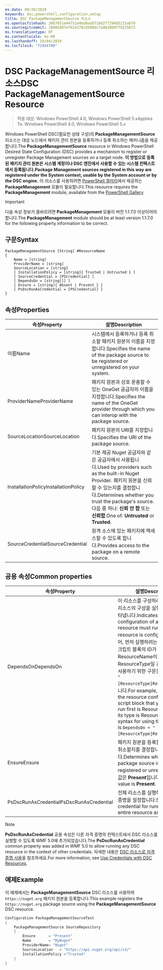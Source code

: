```yaml
---
ms.date: 09/20/2019
keywords: dsc,powershell,configuration,setup
title: DSC PackageManagementSource 리소스
ms.openlocfilehash: 20b7851e44751d4bd0add718d2f7294d5215ab70
ms.sourcegitcommit: 18985d07ef024378c8590dc7a983099ff9225672
ms.translationtype: HT
ms.contentlocale: ko-KR
ms.lasthandoff: 10/04/2019
ms.locfileid: "71954790"
---
```

# <a name="dsc-packagemanagementsource-resource"></a><span data-ttu-id="1a725-103">DSC PackageManagementSource 리소스</span><span class="sxs-lookup"><span data-stu-id="1a725-103">DSC PackageManagementSource Resource</span></span>

> <span data-ttu-id="1a725-104">적용 대상: Windows PowerShell 4.0, Windows PowerShell 5.x</span><span class="sxs-lookup"><span data-stu-id="1a725-104">Applies To: Windows PowerShell 4.0, Windows PowerShell 5.x</span></span>

<span data-ttu-id="1a725-105">Windows PowerShell DSC(필요한 상태 구성)의 **PackageManagementSource** 리소스는 대상 노드에서 패키지 관리 원본을 등록하거나 등록 취소하는 메커니즘을 제공합니다.</span><span class="sxs-lookup"><span data-stu-id="1a725-105">The **PackageManagementSource** resource in Windows PowerShell Desired State Configuration (DSC) provides a mechanism to register or unregister Package Management sources on a target node.</span></span>
<span data-ttu-id="1a725-106">**이 방법으로 등록된 패키지 관리 원본은 시스템 계정이나 DSC 엔진에서 사용할 수 있는 시스템 컨텍스트에서 등록됩니다.**</span><span class="sxs-lookup"><span data-stu-id="1a725-106">**Package Management sources registered in this way are registered under the System context, usable by the System account or by the DSC engine.**</span></span> <span data-ttu-id="1a725-107">이 리소스를 사용하려면 [PowerShell 갤러리](https://PowerShellGallery.com)에서 제공하는 **PackageManagement** 모듈이 필요합니다.</span><span class="sxs-lookup"><span data-stu-id="1a725-107">This resource requires the **PackageManagement** module, available from the [PowerShell Gallery](https://PowerShellGallery.com).</span></span>

> [!IMPORTANT]
> <span data-ttu-id="1a725-108">다음 속성 정보가 올바르려면 **PackageManagement** 모듈이 버전 1.1.7.0 이상이어야 합니다.</span><span class="sxs-lookup"><span data-stu-id="1a725-108">The **PackageManagement** module should be at least version 1.1.7.0 for the following property information to be correct.</span></span>

## <a name="syntax"></a><span data-ttu-id="1a725-109">구문</span><span class="sxs-lookup"><span data-stu-id="1a725-109">Syntax</span></span>

```Syntax
PackageManagementSource [String] #ResourceName
{
    Name = [string]
    ProviderName = [string]
    SourceLocation = [string]
    [ InstallationPolicy = [string]{ Trusted | Untrusted } ]
    [ SourceCredential = [PSCredential] ]
    [ DependsOn = [string[]] ]
    [ Ensure = [string]{ Absent | Present } ]
    [ PsDscRunAsCredential = [PSCredential] ]
}
```

## <a name="properties"></a><span data-ttu-id="1a725-110">속성</span><span class="sxs-lookup"><span data-stu-id="1a725-110">Properties</span></span>

|<span data-ttu-id="1a725-111">속성</span><span class="sxs-lookup"><span data-stu-id="1a725-111">Property</span></span> |<span data-ttu-id="1a725-112">설명</span><span class="sxs-lookup"><span data-stu-id="1a725-112">Description</span></span> |
|---|---|
|<span data-ttu-id="1a725-113">이름</span><span class="sxs-lookup"><span data-stu-id="1a725-113">Name</span></span> |<span data-ttu-id="1a725-114">시스템에서 등록하거나 등록 취소할 패키지 원본의 이름을 지정합니다.</span><span class="sxs-lookup"><span data-stu-id="1a725-114">Specifies the name of the package source to be registered or unregistered on your system.</span></span> |
|<span data-ttu-id="1a725-115">ProviderName</span><span class="sxs-lookup"><span data-stu-id="1a725-115">ProviderName</span></span> |<span data-ttu-id="1a725-116">패키지 원본과 상호 운용할 수 있는 OneGet 공급자의 이름을 지정합니다.</span><span class="sxs-lookup"><span data-stu-id="1a725-116">Specifies the name of the OneGet provider through which you can interop with the package source.</span></span> |
|<span data-ttu-id="1a725-117">SourceLocation</span><span class="sxs-lookup"><span data-stu-id="1a725-117">SourceLocation</span></span> |<span data-ttu-id="1a725-118">패키지 원본의 URI를 지정합니다.</span><span class="sxs-lookup"><span data-stu-id="1a725-118">Specifies the URI of the package source.</span></span> |
|<span data-ttu-id="1a725-119">InstallationPolicy</span><span class="sxs-lookup"><span data-stu-id="1a725-119">InstallationPolicy</span></span> |<span data-ttu-id="1a725-120">기본 제공 Nuget 공급자와 같은 공급자에서 사용됩니다.</span><span class="sxs-lookup"><span data-stu-id="1a725-120">Used by providers such as the built-in Nuget Provider.</span></span> <span data-ttu-id="1a725-121">패키지 원본을 신뢰할 수 있는지를 결정합니다.</span><span class="sxs-lookup"><span data-stu-id="1a725-121">Determines whether you trust the package's source.</span></span> <span data-ttu-id="1a725-122">다음 중 하나: **신뢰 안 함** 또는 **신뢰함**.</span><span class="sxs-lookup"><span data-stu-id="1a725-122">One of: **Untrusted** or **Trusted**.</span></span> |
|<span data-ttu-id="1a725-123">SourceCredential</span><span class="sxs-lookup"><span data-stu-id="1a725-123">SourceCredential</span></span> |<span data-ttu-id="1a725-124">원격 소스에 있는 패키지에 액세스할 수 있도록 합니다.</span><span class="sxs-lookup"><span data-stu-id="1a725-124">Provides access to the package on a remote source.</span></span> |

## <a name="common-properties"></a><span data-ttu-id="1a725-125">공용 속성</span><span class="sxs-lookup"><span data-stu-id="1a725-125">Common properties</span></span>

|<span data-ttu-id="1a725-126">속성</span><span class="sxs-lookup"><span data-stu-id="1a725-126">Property</span></span> |<span data-ttu-id="1a725-127">설명</span><span class="sxs-lookup"><span data-stu-id="1a725-127">Description</span></span> |
|---|---|
|<span data-ttu-id="1a725-128">DependsOn</span><span class="sxs-lookup"><span data-stu-id="1a725-128">DependsOn</span></span> |<span data-ttu-id="1a725-129">이 리소스를 구성하려면 먼저 다른 리소스의 구성을 실행해야 함을 나타냅니다.</span><span class="sxs-lookup"><span data-stu-id="1a725-129">Indicates that the configuration of another resource must run before this resource is configured.</span></span> <span data-ttu-id="1a725-130">예를 들어, 먼저 실행하려는 리소스 구성 스크립트 블록의 ID가 ResourceName이고 해당 형식이 ResourceType일 경우, 이 속성을 사용하기 위한 구문은 `DependsOn = "[ResourceType]ResourceName"`입니다.</span><span class="sxs-lookup"><span data-stu-id="1a725-130">For example, if the ID of the resource configuration script block that you want to run first is ResourceName and its type is ResourceType, the syntax for using this property is `DependsOn = "[ResourceType]ResourceName"`.</span></span> |
|<span data-ttu-id="1a725-131">Ensure</span><span class="sxs-lookup"><span data-stu-id="1a725-131">Ensure</span></span> |<span data-ttu-id="1a725-132">패키지 원본을 등록할지 또는 등록 취소할지를 결정합니다.</span><span class="sxs-lookup"><span data-stu-id="1a725-132">Determines whether the package source is to be registered or unregistered.</span></span> <span data-ttu-id="1a725-133">기본값은 **Present**입니다.</span><span class="sxs-lookup"><span data-stu-id="1a725-133">The default value is **Present**.</span></span> |
|<span data-ttu-id="1a725-134">PsDscRunAsCredential</span><span class="sxs-lookup"><span data-stu-id="1a725-134">PsDscRunAsCredential</span></span> |<span data-ttu-id="1a725-135">전체 리소스를 실행하기 위한 자격 증명을 설정합니다.</span><span class="sxs-lookup"><span data-stu-id="1a725-135">Sets the credential for running the entire resource as.</span></span> |

> [!NOTE]
> <span data-ttu-id="1a725-136">**PsDscRunAsCredential** 공용 속성은 다른 자격 증명의 컨텍스트에서 DSC 리소스를 실행할 수 있도록 WMF 5.0에 추가되었습니다.</span><span class="sxs-lookup"><span data-stu-id="1a725-136">The **PsDscRunAsCredential** common property was added in WMF 5.0 to allow running any DSC resource in the context of other credentials.</span></span> <span data-ttu-id="1a725-137">자세한 내용은 [ DSC 리소스로 자격 증명 사용](../../../configurations/runasuser.md)을 참조하세요.</span><span class="sxs-lookup"><span data-stu-id="1a725-137">For more information, see [Use Credentials with DSC Resources](../../../configurations/runasuser.md).</span></span>

## <a name="example"></a><span data-ttu-id="1a725-138">예제</span><span class="sxs-lookup"><span data-stu-id="1a725-138">Example</span></span>

<span data-ttu-id="1a725-139">이 예제에서는 **PackageManagementSource** DSC 리소스를 사용하여 `https://nuget.org` 패키지 원본을 등록합니다.</span><span class="sxs-lookup"><span data-stu-id="1a725-139">This example registers the `https://nuget.org` package source using the **PackageManagementSource** DSC resource.</span></span>

```powershell
Configuration PackageManagementSourceTest
{
    PackageManagementSource SourceRepository
    {
        Ensure      = "Present"
        Name        = "MyNuget"
        ProviderName= "Nuget"
        SourceLocation   = "https://api.nuget.org/api/v3/"
        InstallationPolicy ="Trusted"
    }
}
```